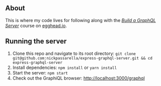## About
This is where my code lives for following along with the [_Build a GraphQL Server_](https://egghead.io/courses/build-a-graphql-server) course on [egghead.io](https://egghead.io).

## Running the server
1. Clone this repo and navigate to its root directory: `git clone git@github.com:nickpassarella/express-graphql-server.git && cd express-graphql-server`
2. Install dependencies: `npm install` or `yarn install`
3. Start the server: `npm start`
4. Check out the GraphiQL browser: [http://localhost:3000/graphql](http://localhost:3000/graphql)
